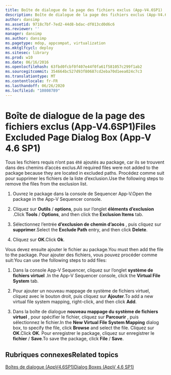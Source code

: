 ```yaml
---
title: Boîte de dialogue de la page des fichiers exclus (App-V4.6SP1)
description: Boîte de dialogue de la page des fichiers exclus (App-V4.6SP1)
author: dansimp
ms.assetid: 9718c7bf-7ed2-44d8-bdac-df013cd0d6c6
ms.reviewer: ''
manager: dansimp
ms.author: dansimp
ms.pagetype: mdop, appcompat, virtualization
ms.mktglfcycl: deploy
ms.sitesec: library
ms.prod: w10
ms.date: 06/16/2016
ms.openlocfilehash: 63fbd0fcbf0f407e44f0fa61f581057c299f1ab2
ms.sourcegitcommit: 354664bc527d93f80687cd2eba70d1eea024c7c3
ms.translationtype: MT
ms.contentlocale: fr-FR
ms.lasthandoff: 06/26/2020
ms.locfileid: "10808789"
---
```

# <span data-ttu-id="4f145-103">Boîte de dialogue de la page des fichiers exclus (App-V4.6SP1)</span><span class="sxs-lookup"><span data-stu-id="4f145-103">Files Excluded Page Dialog Box (App-V 4.6 SP1)</span></span>


<span data-ttu-id="4f145-104">Tous les fichiers requis n’ont pas été ajoutés au package, car ils se trouvent dans des chemins d’accès exclus.</span><span class="sxs-lookup"><span data-stu-id="4f145-104">All required files were not added to the package because they are located in excluded paths.</span></span> <span data-ttu-id="4f145-105">Procédez comme suit pour supprimer les fichiers de la liste d’exclusion.</span><span class="sxs-lookup"><span data-stu-id="4f145-105">Use the following steps to remove the files from the exclusion list.</span></span>

1.  <span data-ttu-id="4f145-106">Ouvrez le package dans la console de Sequencer App-V.</span><span class="sxs-lookup"><span data-stu-id="4f145-106">Open the package in the App-V Sequencer console.</span></span>

2.  <span data-ttu-id="4f145-107">Cliquez sur **Outils**  /  **options**, puis sur l’onglet **éléments d’exclusion** .</span><span class="sxs-lookup"><span data-stu-id="4f145-107">Click **Tools** / **Options**, and then click the **Exclusion Items** tab.</span></span>

3.  <span data-ttu-id="4f145-108">Sélectionnez l’entrée **d’exclusion de chemin d’accès** , puis cliquez sur **supprimer**.</span><span class="sxs-lookup"><span data-stu-id="4f145-108">Select the **Exclude Path** entry, and then click **Delete**.</span></span>

4.  <span data-ttu-id="4f145-109">Cliquez sur **OK**.</span><span class="sxs-lookup"><span data-stu-id="4f145-109">Click **Ok**.</span></span>

<span data-ttu-id="4f145-110">Vous devez ensuite ajouter le fichier au package.</span><span class="sxs-lookup"><span data-stu-id="4f145-110">You must then add the file to the package.</span></span> <span data-ttu-id="4f145-111">Pour ajouter des fichiers, vous pouvez procéder comme suit:</span><span class="sxs-lookup"><span data-stu-id="4f145-111">You can use the following steps to add files:</span></span>

1.  <span data-ttu-id="4f145-112">Dans la console App-V Sequencer, cliquez sur l’onglet **système de fichiers virtuel** .</span><span class="sxs-lookup"><span data-stu-id="4f145-112">In the App-V Sequencer console, click the **Virtual File System** tab.</span></span>

2.  <span data-ttu-id="4f145-113">Pour ajouter un nouveau mappage de système de fichiers virtuel, cliquez avec le bouton droit, puis cliquez sur **Ajouter**.</span><span class="sxs-lookup"><span data-stu-id="4f145-113">To add a new virtual file system mapping, right-click, and then click **Add**.</span></span>

3.  <span data-ttu-id="4f145-114">Dans la boîte de dialogue **nouveau mappage du système de fichiers virtuel** , pour spécifier le fichier, cliquez sur **Parcourir** , puis sélectionnez le fichier.</span><span class="sxs-lookup"><span data-stu-id="4f145-114">In the **New Virtual File System Mapping** dialog box, to specify the file, click **Browse** and select the file.</span></span> <span data-ttu-id="4f145-115">Cliquez sur **OK**.</span><span class="sxs-lookup"><span data-stu-id="4f145-115">Click **OK**.</span></span> <span data-ttu-id="4f145-116">Pour enregistrer le package, cliquez sur enregistrer le **fichier**  /  **Save**.</span><span class="sxs-lookup"><span data-stu-id="4f145-116">To save the package, click **File** / **Save**.</span></span>

## <span data-ttu-id="4f145-117">Rubriques connexes</span><span class="sxs-lookup"><span data-stu-id="4f145-117">Related topics</span></span>


[<span data-ttu-id="4f145-118">Boîtes de dialogue (AppV4.6SP1)</span><span class="sxs-lookup"><span data-stu-id="4f145-118">Dialog Boxes (AppV 4.6 SP1)</span></span>](dialog-boxes--appv-46-sp1-.md)

 

 






